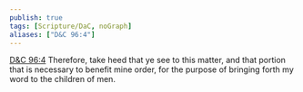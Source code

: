 ```yaml
---
publish: true
tags: [Scripture/DaC, noGraph]
aliases: ["D&C 96:4"]
---
```

[D&C 96:4](https://churchofjesuschrist.org/study/scriptures/dc-testament/dc/96?lang=eng&id=p4#p4) Therefore, take heed that ye see to this matter, and that portion that is necessary to benefit mine order, for the purpose of bringing forth my word to the children of men.
